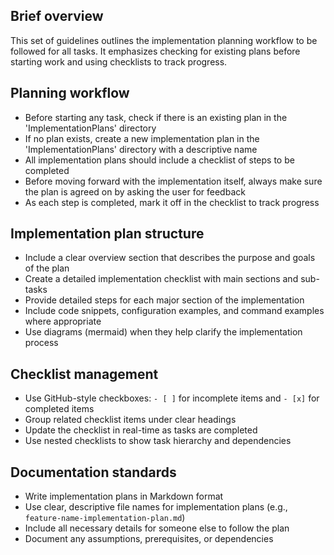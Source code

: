 ## Brief overview
This set of guidelines outlines the implementation planning workflow to be followed for all tasks. It emphasizes checking for existing plans before starting work and using checklists to track progress.

## Planning workflow
- Before starting any task, check if there is an existing plan in the 'ImplementationPlans' directory
- If no plan exists, create a new implementation plan in the 'ImplementationPlans' directory with a descriptive name
- All implementation plans should include a checklist of steps to be completed
- Before moving forward with the implementation itself, always make sure the plan is agreed on by asking the user for feedback
- As each step is completed, mark it off in the checklist to track progress

## Implementation plan structure
- Include a clear overview section that describes the purpose and goals of the plan
- Create a detailed implementation checklist with main sections and sub-tasks
- Provide detailed steps for each major section of the implementation
- Include code snippets, configuration examples, and command examples where appropriate
- Use diagrams (mermaid) when they help clarify the implementation process

## Checklist management
- Use GitHub-style checkboxes: `- [ ]` for incomplete items and `- [x]` for completed items
- Group related checklist items under clear headings
- Update the checklist in real-time as tasks are completed
- Use nested checklists to show task hierarchy and dependencies

## Documentation standards
- Write implementation plans in Markdown format
- Use clear, descriptive file names for implementation plans (e.g., `feature-name-implementation-plan.md`)
- Include all necessary details for someone else to follow the plan
- Document any assumptions, prerequisites, or dependencies
